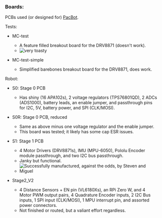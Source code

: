 ### Boards:

PCBs used (or designed for) [PacBot](https://harvardrobotics.com/pacbots/).

Tests:

- MC-test
    + A feature filled breakout board for the DRV8871 (doesn't work).
    + ![_very toasty_](//img/MC-test.png "stare into its eye")

- MC-test-simple
    + Simplified barebones breakout board for the DRV8871, does work.

Robot:

- S0: Stage 0 PCB
    + Has shiny (16 APA102s), 2 voltage regulators (TPS76801QD), 2 ADCs (ADS1000), battery leads, an enable jumper, and passthrough pins for I2C, 5V, battery power, and SPI (CLK/MOSI).

- S0R: Stage 0 PCB, reduced
    + Same as above minus one voltage regulator and the enable jumper.
    + This board was tested; it likely has some cap ESR issues.

- S1: Stage 1 PCB
    + 4 Motor Drivers (DRV8871s), IMU (MPU-6050), Pololu Encoder module passthrough, and two I2C bus passthrough.
    + Janky but functional.
    + ![Successfully manufactured, against the odds, by Steven and Miguel](//img/S1.jpg "Peak jank")

- Stage2_V2
    + 4 Distance Sensors + EN pin (VL6180Xs), an RPi Zero W, and 4 Motor PWM output pairs, 4 Quadrature Encoder inputs, 2 I2C Bus inputs, 1 SPI input (CLK/MOSI), 1 MPU interrupt pin, and assorted power connectors.
    + Not finished or routed, but a valiant effort regardless.

